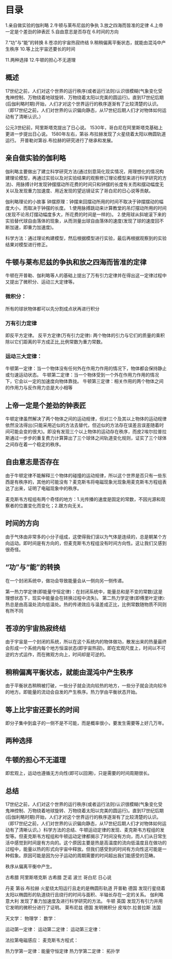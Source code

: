 # 目录
1.亲自做实验的伽利略
2.牛顿与莱布尼兹的争执
3.放之四海而皆准的定律
4.上帝一定是个差劲的钟表匠
5.自由意志是否存在
6.时间的方向

7.“功”与“能”的转换
8.苍凉的宇宙热寂终结
9.稍稍偏离平衡状态，就能由混沌中产生秩序
10.等上比宇宙还要长的时间

11.两种选择
12.牛顿的担心不无道理

## 概述
17世纪之前，人们对这个世界的运行秩序(或者运行法则)认识很模糊(气象变化受鬼神控制、万物绕着地球旋转、万物绕着太阳以完美的圆运行)。直到17世纪后期(后伽利略时期)开始，人们才对这个世界运行的秩序逐渐有了比较清楚的认识。（即17世纪之前，人们对世界的认识偏向静态，从17世纪后期人们才对物体如何运动有了清晰认识。）

公元3世纪前，阿里斯塔克提出了日心说。
1530年，哥白尼在阿里斯塔克基础上更进一步提出日心说。
1580年左右，第谷.布拉赫发现了火星绕着太阳以椭圆轨道运行。
开普勒对第谷.布拉赫的研究进行了继承和发展。

## 亲自做实验的伽利略
伽利略主要做出了建立科学研究方法(通过刻意简化现实情况，用理想化的情况构建理论模型，再通过实验以及对实验结果的观察修订理论模型来进行科学研究的方法)、用脉搏计时发现钟摆摆动所花费的时间只和钟摆的长度有关而和摆动幅度无关以及发现重力加速度、用近发现的望远镜证实了哥白尼的日心说等贡献。

伽利略理论的小故事
钟摆原理：钟摆来回摆动所用的时间不取决于钟摆摆动的幅度大小，而取决于钟摆的长度。
1.使用脉搏跳动来计算教堂的吊灯摆动所用的时间(发现不论吊灯摆动幅度多大，所花费的时间是一样的)。
2.使用球从斜坡滚下来的实验替代球自由落体的现象，从而测量出球自由落体的速度(发现了球的速度回不断加速，即重力加速度)。

科学方法：通过理论构建模型，然后根据模型进行实验，最后再根据观察到的实验结果对模型进行修正。

## 牛顿与莱布尼兹的争执和放之四海而皆准的定律
牛顿在开普勒、伽利略等人的基础上提出了万有引力定律并在得出这一定律过程中又提出了微积分、运动三大定律等。

### 微积分：
所有的球状物体都可以先分割成点状再进行积分

### 万有引力定律
即反平方定律。
反平方定律(万有引力定律): 两个物体的引力与它们的质量的乘积除以它们距离的平方成正比,比例常数为重力常数。

### 运动三大定律：
牛顿第一定律：当一个物体没有任何外在作用力作用的情况下，物体都会保持静止或匀速运动状态。
牛顿第二定律：当一个物体受到一个外在作用力作用的情况下，它会以一定的加速度向物体靠拢。
牛顿第三定律：相关作用的两个物体之间的作用力与反作用力总是大小相等

## 上帝一定是个差劲的钟表匠
牛顿定律虽然解决了两个物体之间的运动规律，但对三个及其以上物体的运动规律依然没法得出(只能采用近似的方法去替代，但近似的方法存在误差且误差随着时间可能会变的很大)。即没有发现三个以上物体的运动存在秩序，而皮2埃尔拉普拉斯通过一步步的重复费力计算算出了三个球体之间轨道变化规则，证实了三个球体之间存在着一个稳定的秩序。

## 自由意志是否存在
由于牛顿定律不能解释三个物体的碰撞的运动规律，所以这个世界是否只有一些东西是有秩序的，其他的可能没有？麦克斯韦将电磁现象光现象用麦克斯韦方程组表达了出来，证明了电磁现象中的秩序。

麦克斯韦方程组有两个奇怪的地方：1.光传播的速度是固定的常数，不因光源和观察者的位置变化而变化；2.跟方向无关。
## 时间的方向
由于气体由非常多的小分子组成，这使得我们误以为气体是连续的，总是朝某个方向运动。即时间是有方向的，但麦克斯韦方程组没有时间方向性。这让我们又感到很奇怪。

## “功”与“能”的转换
在一个封闭系统中，做功会导致能量会从一侧向另一侧传递。

第一热力学定律(即能量守恒定律)：在封闭系统中，能量总和是不变的常数(这是理想状态下，现实中能量会在转换过程中流失)。
第二热力学定律(即傅里叶定律): 热总是由高温处流向低温处。热的传递效应与温差成正比，比例常数随物质不同则有所不同

## 苍凉的宇宙热寂终结
由于宇宙是一个封闭的系统，所以在这个系统内的物体做功，散发出来的热量最终会形成一个系统内每个地方恒温状态(即宇宙热寂)。即在宏观尺度上，时间以不可逆的方式运作，而在微观方向上，时间却是可逆的。

## 稍稍偏离平衡状态，就能由混沌中产生秩序
由于平衡状态稍稍被打破，一些分子就会流向较热的地方，一些分子就会流向较冷的地方。即能量的流动会自发的产生秩序。热力学由平衡状态开始。

## 等上比宇宙还要长的时间
即分子集中到盒子的一侧不是不可能，而是概率很小，要发生需要等上好几万年。

## 两种选择

## 牛顿的担心不无道理
即宏观上，运动也遵循无方向性(即可以回溯)，只是需要的时间周期很长。

## 总结
17世纪之前，人们对这个世界的运行秩序(或者运行法则)认识很模糊(气象变化受鬼神控制、万物绕着地球旋转、万物绕着太阳以完美的圆运行)。直到17世纪后期(后伽利略时期)开始，人们才对这个世界运行的秩序逐渐有了比较清楚的认识。（即17世纪之前，人们对世界的认识偏向静态，从17世纪后期人们才对物体如何运动有了清晰认识。）科学方法的总结、牛顿运动定律的发现、麦克斯韦方程组的发型等。但麦克斯韦方程组和牛顿运动定律都揭示了时间没有方向，而人们从日常生活中感觉到时间是有方向的。这个原因主要是热是高温度的流向低温度且在做功的过程中，能量以热的形式向宇宙中释放。但我们感受到的时间有方向性这可能是一种假象。原因可能是因为分子运动的周期需要的时间超出我们能感受的范畴。

秩序从偏离平衡中产生。

古希腊         阿里斯塔克斯
古希腊         芝诺
波兰           哥白尼 日心说

丹麦           第谷.布拉赫  火星绕太阳运行且走的是椭圆形轨道
开普勒         德国  发现行星绕着太阳以椭圆形的轨道绕行且绕行的时间与面积、半轴长存在一定的关系。
伽利略         意大利 发现了重力加速度及进行科学研究的方法。
牛顿           英国  发现万有引力并用它发明的微积分进行了证明。
莱布尼兹        德国  发明微积分
皮埃尔.拉普拉斯  法国  

天文学：
物理学：
数学：

运动第一定律：
运动第二定律：
运动第三定律：

法拉第电磁感应：
麦克斯韦方程式：

热力学第一定律：能量守恒定律
热力学第二定律：
拓扑学


